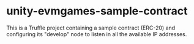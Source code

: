 # unity-evmgames-sample-contract
This is a Truffle project containing a sample contract (ERC-20) and configuring its "develop" node to listen in all the available IP addresses.
